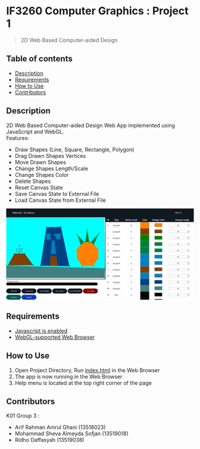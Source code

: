 # IF3260 Computer Graphics : Project 1 
> 2D Web Based Computer-aided Design 

## Table of contents
  - [Description](#description)
  - [Requirements](#requirements)
  - [How to Use](#how-to-use)
  - [Contributors](#contributors)

## Description
2D Web Based Computer-aided Design Web App implemented using JavaScript and WebGL.\
Features:
- Draw Shapes (Line, Square, Rectangle, Polygon)
- Drag Drawn Shapes Vertices
- Move Drawn Shapes
- Change Shapes Length/Scale
- Change Shapes Color
- Delete Shapes
- Reset Canvas State
- Save Canvas State to External File 
- Load Canvas State from External File

![neighborhood](docs/neighborhood.png)


## Requirements
- [Javascript is enabled](https://www.enable-javascript.com/)
- [WebGL-supported Web Browser](https://get.webgl.org/)

## How to Use
1. Open Project Directory, Run [index.html](index.html) in the Web Browser
2. The app is now running in the Web Browser
3. Help menu is located at the top right corner of the page
  
## Contributors
K01 Group 3 :
- Arif Rahman Amrul Ghani (13518023)
- Mohammad Sheva Almeyda Sofjan (13519018)
- Ridho Daffasyah (13519038)
